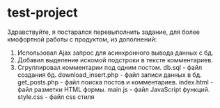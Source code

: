 # test-project
Здравствуйте, я постарался перевыполнить задание, для более кмофортной работы с продуктом, из дополнений:
1. Использовал Ajax запрос для асинхронного вывода данных с бд.
2. Добавил выделение искомой подстроки в тексте комментариев.
3. Сгруппировал комментарии под одним постом.
db.sql - файл создания бд.
download_insert.php - файл записи данных в бд.
get_posts.php - файл поиска постов и комментариев.
index.html - файл разметки HTML формы.
main.js - файл JavaScript функций.
style.css - файл css стиля

